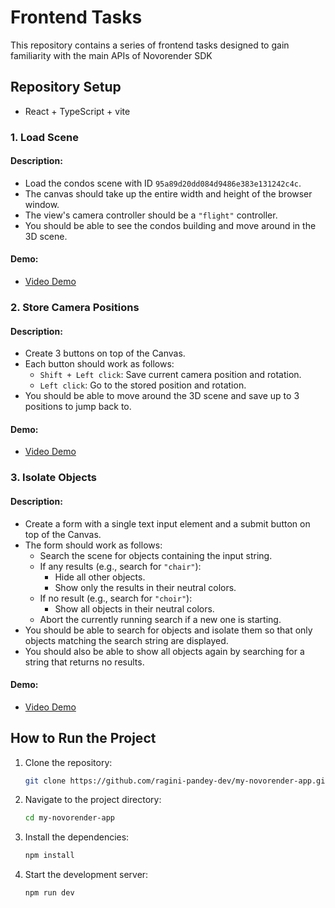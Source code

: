 # Frontend Tasks

This repository contains a series of frontend tasks designed to gain familiarity with the main APIs of Novorender SDK


## Repository Setup
- React + TypeScript + vite


### 1. Load Scene

#### Description:
- Load the condos scene with ID `95a89d20dd084d9486e383e131242c4c`.
- The canvas should take up the entire width and height of the browser window.
- The view's camera controller should be a `"flight"` controller.
- You should be able to see the condos building and move around in the 3D scene.

#### Demo:
- [Video Demo](https://drive.google.com/file/d/1a2b3c4d5e6f7g8h9i0jklmnopqrstuv/view?usp=sharing)

### 2. Store Camera Positions

#### Description:
- Create 3 buttons on top of the Canvas.
- Each button should work as follows:
  - `Shift + Left click`: Save current camera position and rotation.
  - `Left click`: Go to the stored position and rotation.
- You should be able to move around the 3D scene and save up to 3 positions to jump back to.


#### Demo:
- [Video Demo](https://drive.google.com/file/d/1a2b3c4d5e6f7g8h9i0jklmnopqrstuv/view?usp=sharing)

### 3. Isolate Objects

#### Description:
- Create a form with a single text input element and a submit button on top of the Canvas.
- The form should work as follows:
  - Search the scene for objects containing the input string.
  - If any results (e.g., search for `"chair"`):
    - Hide all other objects.
    - Show only the results in their neutral colors.
  - If no result (e.g., search for `"choir"`):
    - Show all objects in their neutral colors.
  - Abort the currently running search if a new one is starting.
- You should be able to search for objects and isolate them so that only objects matching the search string are displayed.
- You should also be able to show all objects again by searching for a string that returns no results.


#### Demo:
- [Video Demo](https://drive.google.com/file/d/1a2b3c4d5e6f7g8h9i0jklmnopqrstuv/view?usp=sharing)

## How to Run the Project

1. Clone the repository:
   ```sh
   git clone https://github.com/ragini-pandey-dev/my-novorender-app.git
   
2. Navigate to the project directory:
   ```sh
   cd my-novorender-app

3. Install the dependencies:
   ```sh
   npm install
   
4. Start the development server:
   ```sh
   npm run dev